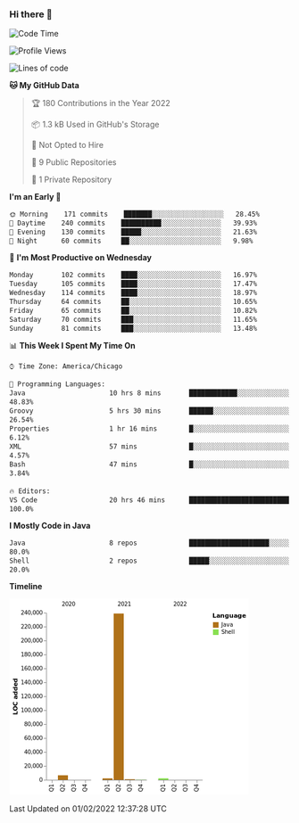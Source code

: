 ### Hi there 👋


<!--START_SECTION:waka-->
![Code Time](http://img.shields.io/badge/Code%20Time-2%2C025%20hrs%2043%20mins-blue)

![Profile Views](http://img.shields.io/badge/Profile%20Views-0-blue)

![Lines of code](https://img.shields.io/badge/From%20Hello%20World%20I%27ve%20Written-251%20Thousand%20lines%20of%20code-blue)

**🐱 My GitHub Data** 

> 🏆 180 Contributions in the Year 2022
 > 
> 📦 1.3 kB Used in GitHub's Storage 
 > 
> 🚫 Not Opted to Hire
 > 
> 📜 9 Public Repositories 
 > 
> 🔑 1 Private Repository 
 > 
**I'm an Early 🐤** 

```text
🌞 Morning    171 commits    ███████░░░░░░░░░░░░░░░░░░   28.45% 
🌆 Daytime    240 commits    ██████████░░░░░░░░░░░░░░░   39.93% 
🌃 Evening    130 commits    █████░░░░░░░░░░░░░░░░░░░░   21.63% 
🌙 Night      60 commits     ██░░░░░░░░░░░░░░░░░░░░░░░   9.98%

```
📅 **I'm Most Productive on Wednesday** 

```text
Monday       102 commits    ████░░░░░░░░░░░░░░░░░░░░░   16.97% 
Tuesday      105 commits    ████░░░░░░░░░░░░░░░░░░░░░   17.47% 
Wednesday    114 commits    ████░░░░░░░░░░░░░░░░░░░░░   18.97% 
Thursday     64 commits     ██░░░░░░░░░░░░░░░░░░░░░░░   10.65% 
Friday       65 commits     ██░░░░░░░░░░░░░░░░░░░░░░░   10.82% 
Saturday     70 commits     ███░░░░░░░░░░░░░░░░░░░░░░   11.65% 
Sunday       81 commits     ███░░░░░░░░░░░░░░░░░░░░░░   13.48%

```


📊 **This Week I Spent My Time On** 

```text
⌚︎ Time Zone: America/Chicago

💬 Programming Languages: 
Java                     10 hrs 8 mins       ████████████░░░░░░░░░░░░░   48.83% 
Groovy                   5 hrs 30 mins       ██████░░░░░░░░░░░░░░░░░░░   26.54% 
Properties               1 hr 16 mins        █░░░░░░░░░░░░░░░░░░░░░░░░   6.12% 
XML                      57 mins             █░░░░░░░░░░░░░░░░░░░░░░░░   4.57% 
Bash                     47 mins             █░░░░░░░░░░░░░░░░░░░░░░░░   3.84%

🔥 Editors: 
VS Code                  20 hrs 46 mins      █████████████████████████   100.0%

```

**I Mostly Code in Java** 

```text
Java                     8 repos             ████████████████████░░░░░   80.0% 
Shell                    2 repos             █████░░░░░░░░░░░░░░░░░░░░   20.0%

```


**Timeline**

![Chart not found](https://raw.githubusercontent.com/powercasgamer/powercasgamer/master/charts/bar_graph.png) 


 Last Updated on 01/02/2022 12:37:28 UTC
<!--END_SECTION:waka-->

